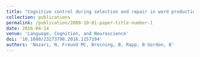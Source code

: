 ```yaml
---
title: "Cognitive control during selection and repair in word production"
collection: publications
permalink: /publication/2009-10-01-paper-title-number-1
date: 2016-04-14
venue: 'Language, Cognition, and Neuroscience'
doi: '10.1080/23273798.2016.1157194'
authors: 'Nozari, N, Freund MC, Breining, B, Rapp, B Gordon, B'
---
```

